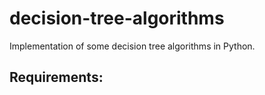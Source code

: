 # decision-tree-algorithms
Implementation of some decision tree algorithms in Python.

## Requirements:

